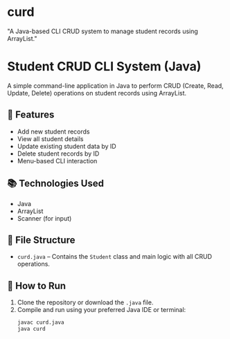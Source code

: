 # curd
"A Java-based CLI CRUD system to manage student records using ArrayList."
# Student CRUD CLI System (Java)

A simple command-line application in Java to perform CRUD (Create, Read, Update, Delete) operations on student records using ArrayList.

## 🚀 Features

- Add new student records
- View all student details
- Update existing student data by ID
- Delete student records by ID
- Menu-based CLI interaction

## 📚 Technologies Used

- Java
- ArrayList
- Scanner (for input)

## 📁 File Structure

- `curd.java` – Contains the `Student` class and main logic with all CRUD operations.

## 🔧 How to Run

1. Clone the repository or download the `.java` file.
2. Compile and run using your preferred Java IDE or terminal:
   ```bash
   javac curd.java
   java curd

